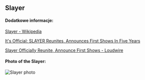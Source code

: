 ## Slayer
#### Dodatkowe informacje:
[Slayer - Wikipedia](https://en.wikipedia.org/wiki/Slayer)

[It's Official: SLAYER Reunites, Announces First Shows In Five Years](https://blabbermouth.net/news/its-official-slayer-reunites-announces-first-shows-in-five-years)

[Slayer Officially Reunite, Announce First Shows - Loudwire](https://loudwire.com/slayer-officially-reunite-announce-first-show/)

#### Photo of the Slayer:
![Slayer photo](https://www.revolvermag.com/sites/default/files/media/images/article/slayer_featured_credit_jimmyhubbard.jpg)
